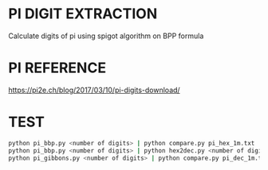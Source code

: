 # PI DIGIT EXTRACTION

Calculate digits of pi using spigot algorithm on BPP formula

# PI REFERENCE

https://pi2e.ch/blog/2017/03/10/pi-digits-download/

# TEST

``` bash
python pi_bbp.py <number of digits> | python compare.py pi_hex_1m.txt
python pi_bbp.py <number of digits> | python hex2dec.py <number of digits> | python compare.py pi_dec_1m.txt
python pi_gibbons.py <number of digits> | python compare.py pi_dec_1m.txt
```
